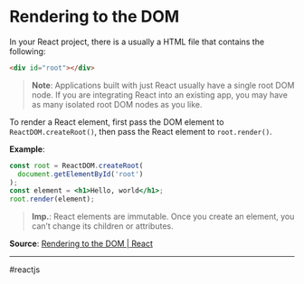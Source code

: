 # Rendering to the DOM

In your React project, there is a usually a HTML file that contains the following:

```html
<div id="root"></div>
```

> **Note**: Applications built with just React usually have a single root DOM node. If you are integrating React into an existing app, you may have as many isolated root DOM nodes as you like.

To render a React element, first pass the DOM element to `ReactDOM.createRoot()`, then pass the React element to `root.render()`.

**Example**:

```jsx
const root = ReactDOM.createRoot(
  document.getElementById('root')
);
const element = <h1>Hello, world</h1>;
root.render(element);
```

> **Imp.**: React elements are immutable. Once you create an element, you can’t change its children or attributes.

**Source**: [Rendering to the DOM | React](https://legacy.reactjs.org/docs/rendering-elements.html)

---
#reactjs